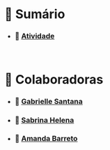 # 📝 Sumário

- ### 🔗 [Atividade](./aula29_catalogoFilmes)

<br>


# 👥 Colaboradoras
- ### 🔗 [Gabrielle Santana](https://github.com/santanagabi)
- ### 🔗 [Sabrina Helena](https://github.com/sabrinahelena)
- ### 🔗 [Amanda Barreto](https://github.com/amandacbarreto)